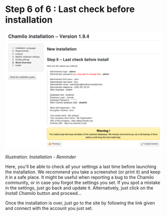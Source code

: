 # Step 6 of 6 : Last check before installation

![](../../../../.gitbook/assets/images11%20%288%29.png)

_Illustration: Installation - Reminder_

Here, you'll be able to check all your settings a last time before launching the installation. We recommend you take a screenshot \(or print it\) and keep it in a safe place. It might be useful when reporting a bug to the Chamilo community, or in case you forgot the settings you set. If you spot a mistake in the settings, just go back and update it. Alternatively, just click on the _Install Chamilo_ button and proceed...

Once the installation is over, just go to the site by following the link given and connect with the account you just set.

